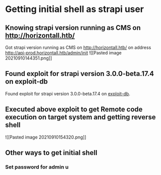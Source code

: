 # Getting initial shell as strapi user
## Knowing strapi version running as CMS on http://horizontall.htb/
Got strapi version running as CMS on http://horizontall.htb/ on address http://api-prod.horizontall.htb/admin/init
![[Pasted image 20210910144351.png]]
## Found exploit for strapi version 3.0.0-beta.17.4 on exploit-db
Found exploit for strapi version 3.0.0-beta.17.4 on [exploit-db](https://www.exploit-db.com/exploits/50239).
## Executed above exploit to get Remote code execution on target system and getting reverse shell
![[Pasted image 20210910154320.png]]
## Other ways to get initial shell
### Set password for admin u

